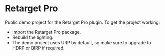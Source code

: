 # Retarget Pro
 Public demo project for the Retarget Pro plugin.
 To get the project working:
- Import the Retarget Pro package.
- Rebuild the lighting.
- The demo project uses URP by default, so make sure to upgrade to HDRP or BIRP if required.
